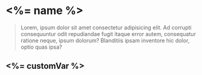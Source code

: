 # <%= name %>

> Lorem, ipsum dolor sit amet consectetur adipisicing elit. Ad corrupti consequuntur odit repudiandae fugit itaque error autem, consequatur ratione neque, ipsum dolorum? Blanditiis ipsam inventore hic dolor, optio quas ipsa?

## <%= customVar %>
